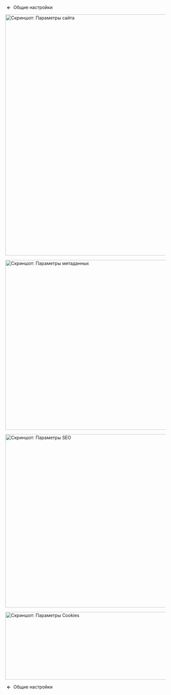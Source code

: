 <!-- Filename: Help4.x:Site_Global_Configuration_Site / Display title: Общие настройки: Параметры сайта -->

 **←**  Общие
настройки

<img
src="https://docs.joomla.org/images/thumb/6/6c/Help-4x-global-configuration-site-subscreen-ru.png/800px-Help-4x-global-configuration-site-subscreen-ru.png"
decoding="async"
srcset="https://docs.joomla.org/images/thumb/6/6c/Help-4x-global-configuration-site-subscreen-ru.png/1200px-Help-4x-global-configuration-site-subscreen-ru.png 1.5x, https://docs.joomla.org/images/6/6c/Help-4x-global-configuration-site-subscreen-ru.png 2x"
data-file-width="1499" data-file-height="1420" width="800" height="758"
alt="Скриншот: Параметры сайта" />

<img
src="https://docs.joomla.org/images/thumb/6/65/Help-4x-global-configuration-metadata-subscreen-ru.png/800px-Help-4x-global-configuration-metadata-subscreen-ru.png"
decoding="async"
srcset="https://docs.joomla.org/images/thumb/6/65/Help-4x-global-configuration-metadata-subscreen-ru.png/1200px-Help-4x-global-configuration-metadata-subscreen-ru.png 1.5x, https://docs.joomla.org/images/6/65/Help-4x-global-configuration-metadata-subscreen-ru.png 2x"
data-file-width="1498" data-file-height="999" width="800" height="534"
alt="Скриншот: Параметры метаданных" />

<img
src="https://docs.joomla.org/images/thumb/7/7b/Help-4x-global-configuration-seo-subscreen-ru.png/800px-Help-4x-global-configuration-seo-subscreen-ru.png"
decoding="async"
srcset="https://docs.joomla.org/images/thumb/7/7b/Help-4x-global-configuration-seo-subscreen-ru.png/1200px-Help-4x-global-configuration-seo-subscreen-ru.png 1.5x, https://docs.joomla.org/images/7/7b/Help-4x-global-configuration-seo-subscreen-ru.png 2x"
data-file-width="1498" data-file-height="1021" width="800" height="545"
alt="Скриншот: Параметры SEO" />

<img
src="https://docs.joomla.org/images/thumb/a/ac/Help-4x-global-configuration-cookie-subscreen-ru.png/800px-Help-4x-global-configuration-cookie-subscreen-ru.png"
decoding="async"
srcset="https://docs.joomla.org/images/thumb/a/ac/Help-4x-global-configuration-cookie-subscreen-ru.png/1200px-Help-4x-global-configuration-cookie-subscreen-ru.png 1.5x, https://docs.joomla.org/images/a/ac/Help-4x-global-configuration-cookie-subscreen-ru.png 2x"
data-file-width="1498" data-file-height="399" width="800" height="213"
alt="Скриншот: Параметры Cookies" />

 **←**  Общие
настройки
